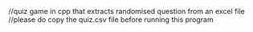 //quiz game in cpp that extracts randomised question from an excel file
//please do copy the quiz.csv file before running this program
